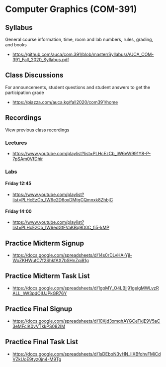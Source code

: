 Computer Graphics (COM-391)
===========================

## Syllabus

General course information, time, room and lab numbers, rules, grading, and
books

* <https://github.com/auca/com.391/blob/master/Syllabus/AUCA_COM-391_Fall_2020_Syllabus.pdf>

## Class Discussions

For announcements, student questions and student answers to get the
participation grade

* <https://piazza.com/auca.kg/fall2020/com391/home>

## Recordings

View previous class recordings

### Lectures

* <https://www.youtube.com/playlist?list=PLHcEzCb_lW6eW991Y8-P-7pSAm0VfDhir>

### Labs

#### Friday 12:45

* <https://www.youtube.com/playlist?list=PLHcEzCb_lW6e2D6oxDMtgCQmnxk8ZhbjC>

#### Friday 14:00

* <https://www.youtube.com/playlist?list=PLHcEzCb_lW6edGtFVaKBq9D0C_fi5-kMP>

## Practice Midterm Signup

* <https://docs.google.com/spreadsheets/d/14s0rDLvHA-Yjl-WoZKHWutC7f2ShkfAX7bSHnZqj81g>

## Practice Midterm Task List

* <https://docs.google.com/spreadsheets/d/1goMY_O4LBjj91gelgMWLvzRALL_hW3pdOIUJPkGR76Y>

## Practice Final Signup

* <https://docs.google.com/spreadsheets/d/10Xjd3xmqhAYGCeTkjE9V5aC3eMFclK0yVTkkPS082IM>

## Practice Final Task List

* <https://docs.google.com/spreadsheets/d/1sDEboN3vHN_lIXBfohvFMiCdVZkUoE9tyz0jn4-M9Tg>
